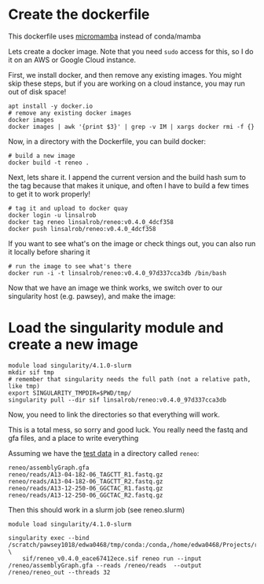 # Create the dockerfile

This dockerfile uses [micromamba](https://mamba.readthedocs.io/en/latest/user_guide/micromamba.html) instead of conda/mamba

Lets create a docker image. Note that you need `sudo` access for this, so I do it on an AWS or Google Cloud instance.

First, we install docker, and then remove any existing images. You might skip these steps, but if you are working on
a cloud instance, you may run out of disk space!

```
apt install -y docker.io
# remove any existing docker images
docker images
docker images | awk '{print $3}' | grep -v IM | xargs docker rmi -f {}
```

Now, in a directory with the Dockerfile, you can build docker:

```
# build a new image
docker build -t reneo .
```

Next, lets share it. I append the current version and the build hash sum to the tag
because that makes it unique, and often I have to build a few times to get it to work properly!

```
# tag it and upload to docker quay
docker login -u linsalrob
docker tag reneo linsalrob/reneo:v0.4.0_4dcf358
docker push linsalrob/reneo:v0.4.0_4dcf358
```

If you want to see what's on the image or check things out, you can also run it locally before sharing it

```
# run the image to see what's there
docker run -i -t linsalrob/reneo:v0.4.0_97d337cca3db /bin/bash
```

Now that we have an image we think works, we switch over to our singularity host (e.g. pawsey), and make
the image:


# Load the singularity module and create a new image

```
module load singularity/4.1.0-slurm
mkdir sif tmp
# remember that singularity needs the full path (not a relative path, like tmp)
export SINGULARITY_TMPDIR=$PWD/tmp/
singularity pull --dir sif linsalrob/reneo:v0.4.0_97d337cca3db
```

Now, you need to link the directories so that everything will work.

This is a total mess, so sorry and good luck. You really need the fastq and gfa files, and a place to write everything

Assuming we have the [test data](https://github.com/Vini2/reneo/tree/develop/reneo/test_data) in a directory called `reneo`:

```
reneo/assemblyGraph.gfa
reneo/reads/A13-04-182-06_TAGCTT_R1.fastq.gz
reneo/reads/A13-04-182-06_TAGCTT_R2.fastq.gz
reneo/reads/A13-12-250-06_GGCTAC_R1.fastq.gz
reneo/reads/A13-12-250-06_GGCTAC_R2.fastq.gz
```

Then this should work in a slurm job (see reneo.slurm)

```
module load singularity/4.1.0-slurm

singularity exec --bind /scratch/pawsey1018/edwa0468/tmp/conda:/conda,/home/edwa0468/Projects/reneo/reneo:/reneo,/home/edwa0468/gurobi.lic:/opt/gurobi/gurobi.lic \ 
	sif/reneo_v0.4.0_eace67412ece.sif reneo run --input /reneo/assemblyGraph.gfa --reads /reneo/reads  --output /reneo/reneo_out --threads 32 
```
